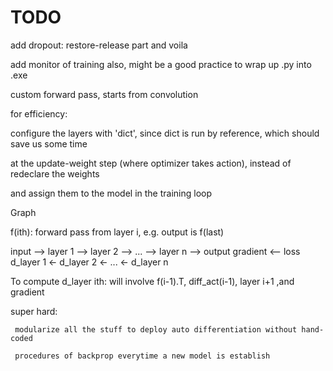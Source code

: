 # TODO

 add dropout: restore-release part and voila

 add monitor of training also, might be a good practice to wrap up .py into .exe

 custom forward pass, starts from convolution


 for efficiency:

   configure the layers with 'dict', since dict is run by reference, which should save us some time 

   at the update-weight step (where optimizer takes action), instead of redeclare the weights 

   and assign them to the model in the training loop


 Graph

   f(ith): forward pass from layer i, e.g. output is f(last)

   							
   input --> layer 1 --> layer 2 --> ... --> layer n --> output
	   					     gradient <-- loss
       d_layer 1 <- d_layer 2 <- ... <- d_layer n

   To compute d_layer ith: will involve f(i-1).T, diff_act(i-1), layer i+1 ,and gradient

   super hard: 

     modularize all the stuff to deploy auto differentiation without hand-coded 

     procedures of backprop everytime a new model is establish

